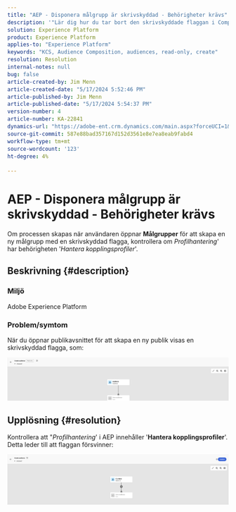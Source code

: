 ```yaml
---
title: "AEP - Disponera målgrupp är skrivskyddad - Behörigheter krävs"
description: '"Lär dig hur du tar bort den skrivskyddade flaggan i Compose Audience i AEP. Behörigheterna ska omfatta privilegiet Hantera sammanslagningsprinciper.'
solution: Experience Platform
product: Experience Platform
applies-to: "Experience Platform"
keywords: "KCS, Audience Composition, audiences, read-only, create"
resolution: Resolution
internal-notes: null
bug: false
article-created-by: Jim Menn
article-created-date: "5/17/2024 5:52:46 PM"
article-published-by: Jim Menn
article-published-date: "5/17/2024 5:54:37 PM"
version-number: 4
article-number: KA-22841
dynamics-url: "https://adobe-ent.crm.dynamics.com/main.aspx?forceUCI=1&pagetype=entityrecord&etn=knowledgearticle&id=c1b6dc42-7614-ef11-9f8a-6045bd006268"
source-git-commit: 587e88bad357167d152d3561e8e7ea8eab9fabd4
workflow-type: tm+mt
source-wordcount: '123'
ht-degree: 4%

---
```


# AEP - Disponera målgrupp är skrivskyddad - Behörigheter krävs


Om processen skapas när användaren öppnar <b>Målgrupper</b> för att skapa en ny målgrupp med en skrivskyddad flagga, kontrollera om *Profilhantering*&#39; har behörigheten &#39;*Hantera kopplingsprofiler*&#39;.

## Beskrivning {#description}


### Miljö

Adobe Experience Platform

### Problem/symtom

När du öppnar publikavsnittet för att skapa en ny publik visas en skrivskyddad flagga, som:

![](assets/___c3b6dc42-7614-ef11-9f8a-6045bd006268___.png)


## Upplösning {#resolution}


Kontrollera att &quot;*Profilhantering*&#39; i AEP innehåller &#39;<b>Hantera kopplingsprofiler</b>&#39;. Detta leder till att flaggan försvinner:

![](assets/833c8ec9-ec56-ee11-be6f-6045bd0065f9.png)
